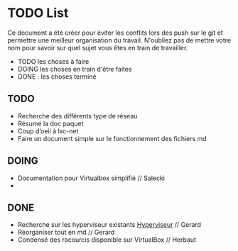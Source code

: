 # TODO List

Ce document a été créer pour éviter les conflits lors des push sur le git et permettre une meilleur organisation du travail. 
N'oubliez pas de mettre votre nom pour savoir sur quel sujet vous êtes en train de travailler.

- TODO les choses à faire
- DOING les choses en train d'être faites
- DONE : les choses terminé 

## TODO

- Recherche des différents type de réseau
- Résumé la doc paquet
- Coup d’oeil à lxc-net
- Faire un document simple sur le fonctionnement des fichiers md

## DOING

- Documentation pour Virtualbox simplifié // Salecki
-  

## DONE

- Recherche sur les hyperviseur existants [Hyperviseur](local/tmp/Recherche_Hyperviseur.md) // Gerard
- Réorganiser tout en md // Gerard
- Condensé des racourcis disponible sur VirtualBox // Herbaut